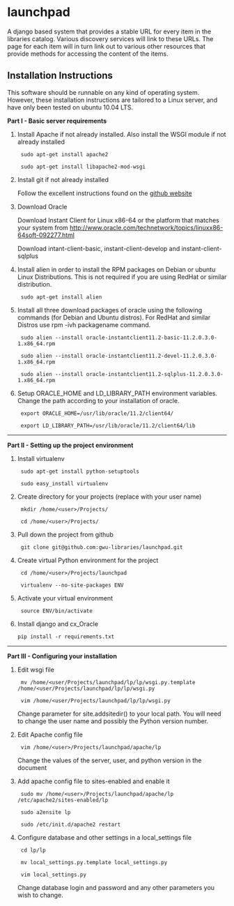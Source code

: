 launchpad
===========

A django based system that provides a stable URL for every item in the libraries catalog. Various discovery services will link to these URLs. The page for each item will in turn link out to various other resources that provide methods for accessing the content of the items.

Installation Instructions
---------------------------
This software should be runnable on any kind of operating system. However, these installation instructions are tailored to a Linux server, and have only been tested on ubuntu 10.04 LTS.

**Part I - Basic server requirements**

1. Install Apache if not already installed. Also install the WSGI module if not already installed

        sudo apt-get install apache2

        sudo apt-get install libapache2-mod-wsgi

2. Install git if not already installed

    Follow the excellent instructions found on the [github website](http://help.github.com/linux-set-up-git/)

3. Download Oracle

    Download Instant Client for Linux x86-64 or the platform that matches your system from http://www.oracle.com/technetwork/topics/linuxx86-64soft-092277.html
	
    Download intant-client-basic, instant-client-develop and instant-client-sqlplus
	
4. Install alien in order to install the RPM packages on Debian or ubuntu Linux Distributions. This is not required if you are using RedHat or similar distribution.
	
		sudo apt-get install alien

5. Install all three download packages of oracle using the following commands (for Debian and Ubuntu distros). For RedHat and similar Distros use rpm -ivh packagename command.
	
		sudo alien --install oracle-instantclient11.2-basic-11.2.0.3.0-1.x86_64.rpm
		
		sudo alien --install oracle-instantclient11.2-devel-11.2.0.3.0-1.x86_64.rpm
		
		sudo alien --install oracle-instantclient11.2-sqlplus-11.2.0.3.0-1.x86_64.rpm

6. Setup ORACLE_HOME and LD_LIBRARY_PATH environment variables. Change the path according to your installation of oracle.
	
		export ORACLE_HOME=/usr/lib/oracle/11.2/client64/
		
		export LD_LIBRARY_PATH=/usr/lib/oracle/11.2/client64/lib


- - -

**Part II - Setting up the project environment**

1. Install virtualenv

        sudo apt-get install python-setuptools

        sudo easy_install virtualenv

2. Create directory for your projects (replace <user> with your user name)

        mkdir /home/<user>/Projects/

        cd /home/<user>/Projects/

3. Pull down the project from github

        git clone git@github.com:gwu-libraries/launchpad.git

4. Create virtual Python environment for the project

        cd /home/<user>/Projects/launchpad

        virtualenv --no-site-packages ENV

5. Activate your virtual environment

		source ENV/bin/activate

10. Install django and cx_Oracle

        pip install -r requirements.txt


- - -

**Part III - Configuring your installation**

1. Edit wsgi file

		mv /home/<user/Projects/launchpad/lp/lp/wsgi.py.template /home/<user/Projects/launchpad/lp/lp/wsgi.py
		
		vim /home/<user/Projects/launchpad/lp/lp/wsgi.py
		
	Change parameter for site.addsitedir() to your local path. You will need to change the user name and possibly the Python version number.

2. Edit Apache config file

		vim /home/<user>/Projects/launchpad/apache/lp

	Change the values of the server, user, and python version in the document

3. Add apache config file to sites-enabled and enable it

		sudo mv /home/<user>/Projects/launchpad/apache/lp /etc/apache2/sites-enabled/lp

		sudo a2ensite lp

		sudo /etc/init.d/apache2 restart

4. Configure database and other settings in a local_settings file

		cd lp/lp

		mv local_settings.py.template local_settings.py

		vim local_settings.py

	Change database login and password and any other parameters you wish to change.



